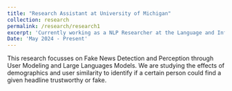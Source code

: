 ```yaml
---
title: "Research Assistant at University of Michigan"
collection: research
permalink: /research/research1
excerpt: 'Currently working as a NLP Researcher at the Language and Information Technologies Lab (LIT @ UMich) under Prof. Rada Mihalcea and Dr. Veronica Perez-Rosas.'
Date: 'May 2024 - Present'
---
```


This research focusses on Fake News Detection and Perception through User Modeling and Large Languages Models. We are studying the effects of demographics and user similarity to identify if a certain person could find a given headline trustworthy or fake.
